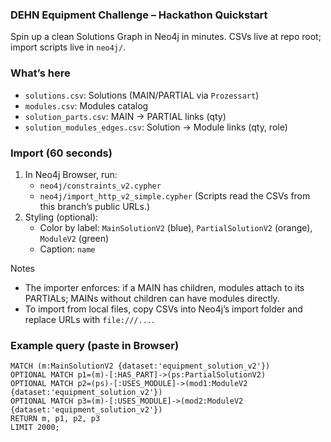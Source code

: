 ### DEHN Equipment Challenge – Hackathon Quickstart

Spin up a clean Solutions Graph in Neo4j in minutes. CSVs live at repo root; import scripts live in `neo4j/`.

### What’s here
- `solutions.csv`: Solutions (MAIN/PARTIAL via `Prozessart`)
- `modules.csv`: Modules catalog
- `solution_parts.csv`: MAIN → PARTIAL links (qty)
- `solution_modules_edges.csv`: Solution → Module links (qty, role)

### Import (60 seconds)
1) In Neo4j Browser, run:
   - `neo4j/constraints_v2.cypher`
   - `neo4j/import_http_v2_simple.cypher`
   (Scripts read the CSVs from this branch’s public URLs.)
2) Styling (optional):
   - Color by label: `MainSolutionV2` (blue), `PartialSolutionV2` (orange), `ModuleV2` (green)
   - Caption: `name`

Notes
- The importer enforces: if a MAIN has children, modules attach to its PARTIALs; MAINs without children can have modules directly.
- To import from local files, copy CSVs into Neo4j’s import folder and replace URLs with `file:///...`.

### Example query (paste in Browser)
```cypher
MATCH (m:MainSolutionV2 {dataset:'equipment_solution_v2'})
OPTIONAL MATCH p1=(m)-[:HAS_PART]->(ps:PartialSolutionV2)
OPTIONAL MATCH p2=(ps)-[:USES_MODULE]->(mod1:ModuleV2 {dataset:'equipment_solution_v2'})
OPTIONAL MATCH p3=(m)-[:USES_MODULE]->(mod2:ModuleV2 {dataset:'equipment_solution_v2'})
RETURN m, p1, p2, p3
LIMIT 2000;
```